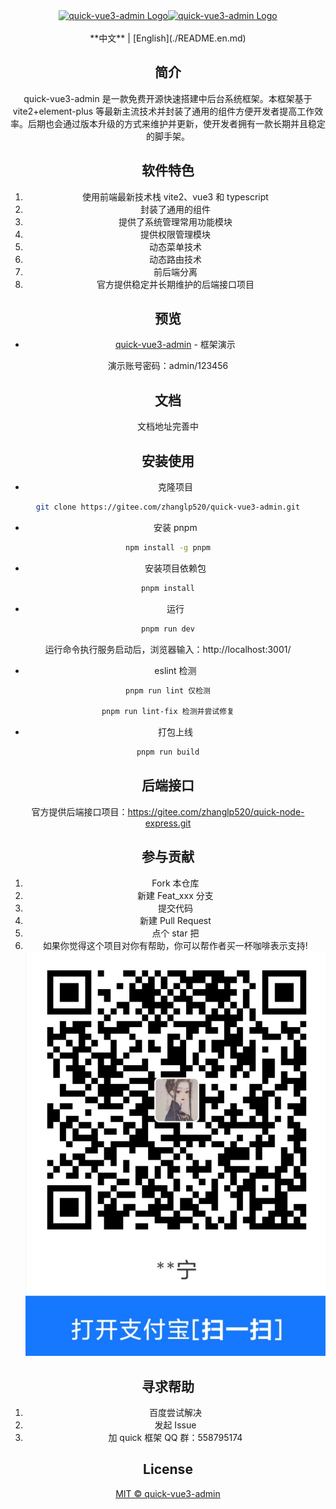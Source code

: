 <div align="center"> <a href="https://gitee.com/zhanglp520/quick-vue3-admin.git"> <img alt="quick-vue3-admin Logo" width="200" height="200" src="https://vitejs.cn/logo.svg"><img alt="quick-vue3-admin Logo" width="200" height="200" src="https://cn.vuejs.org/images/logo.svg"> </a> <br> <br>
**中文** | [English](./README.en.md)

## 简介

quick-vue3-admin 是一款免费开源快速搭建中后台系统框架。本框架基于 vite2+element-plus 等最新主流技术并封装了通用的组件方便开发者提高工作效率。后期也会通过版本升级的方式来维护并更新，使开发者拥有一款长期并且稳定的脚手架。

## 软件特色

1. 使用前端最新技术栈 vite2、vue3 和 typescript
2. 封装了通用的组件
3. 提供了系统管理常用功能模块
4. 提供权限管理模块
5. 动态菜单技术
6. 动态路由技术
7. 前后端分离
8. 官方提供稳定并长期维护的后端接口项目

## 预览

- [quick-vue3-admin](https://ainiteam.com:3101/) - 框架演示

演示账号密码：admin/123456

## 文档

文档地址完善中

## 安装使用

- 克隆项目

```bash
git clone https://gitee.com/zhanglp520/quick-vue3-admin.git
```

- 安装 pnpm

```bash
npm install -g pnpm
```

- 安装项目依赖包

```bash
pnpm install
```

- 运行

```bash
pnpm run dev
```

运行命令执行服务启动后，浏览器输入：http://localhost:3001/

- eslint 检测

```bash
pnpm run lint 仅检测

pnpm run lint-fix 检测并尝试修复
```

- 打包上线

```bash
pnpm run build
```

## 后端接口

官方提供后端接口项目：https://gitee.com/zhanglp520/quick-node-express.git

## 参与贡献

1.  Fork 本仓库
2.  新建 Feat_xxx 分支
3.  提交代码
4.  新建 Pull Request
5.  点个 star 把
6.  如果你觉得这个项目对你有帮助，你可以帮作者买一杯咖啡表示支持!
    ![donate](./public/payImages/alipay.jpg)

## 寻求帮助

1. 百度尝试解决
2. 发起 Issue
3. 加 quick 框架 QQ 群：558795174

## License

[MIT © quick-vue3-admin](./LICENSE)
